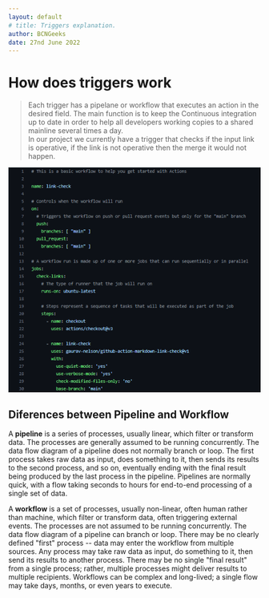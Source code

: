 ```yaml
---
layout: default
# title: Triggers explanation.
author: BCNGeeks
date: 27nd June 2022
---
```


# How does triggers work  

> Each trigger has a pipelane or workflow that executes an action in the desired field.
> The main function is to keep the Continuous integration up to date in order to help all developers working copies to a shared mainline several times a day.  
> In our project we currently have a trigger that checks if the input link is operative, if the link is not operative then the merge it would not happen.  

![Trigger Example](./img/linkcheck_example.png)

## Diferences between Pipeline and Workflow  

A **pipeline** is a series of processes, usually linear, which filter or transform data. The processes are generally assumed to be running concurrently. The data flow diagram of a pipeline does not normally branch or loop.
The first process takes raw data as input, does something to it, then sends its results to the second process, and so on, eventually ending with the final result being produced by the last process in the pipeline.
 Pipelines are normally quick, with a flow taking seconds to hours for end-to-end processing of a single set of data.

A **workflow** is a set of processes, usually non-linear, often human rather than machine, which filter or transform data, often triggering external events. The processes are not assumed to be running concurrently. The data flow diagram of a pipeline can branch or loop.
There may be no clearly defined "first" process -- data may enter the workflow from multiple sources. Any process may take raw data as input, do something to it, then send its results to another process.
There may be no single "final result" from a single process; rather, multiple processes might deliver results to multiple recipients. Workflows can be complex and long-lived; a single flow may take days, months, or even years to execute.
